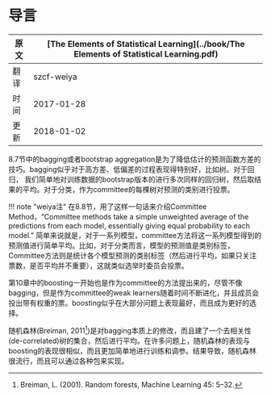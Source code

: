 # 导言

| 原文   | [The Elements of Statistical Learning](../book/The Elements of Statistical Learning.pdf) |
| ---- | ---------------------------------------- |
| 翻译   | szcf-weiya                               |
| 时间   | 2017-01-28                               |
| 更新 | 2018-01-02|

8.7节中的bagging或者bootstrap aggregation是为了降低估计的预测函数方差的技巧。bagging似乎对于高方差、低偏差的过程表现得特别好，比如树。对于回归， 我们简单地对训练数据的bootstrap版本的进行多次同样的回归树，然后取结果的平均。对于分类，作为committee的每棵树对预测的类别进行投票。

!!! note "weiya注"
    在8.8节，用了这样一句话来介绍Committee Method，“Committee methods take a simple unweighted average of the predictions from each model, essentially giving equal probability to each model.” 简单来说就是，对于一系列模型，committee方法将这一系列模型得到的预测值进行简单平均。比如，对于分类而言，模型的预测值是类别标签，Committee方法则是统计各个模型预测的类别标签（然后进行平均，如果只关注票数，是否平均并不重要），这就类似选举时委员会投票。

第10章中的boosting一开始也是作为committee的方法提出来的，尽管不像bagging，但是作为committee的weak learners随着时间不断进化，并且成员会投出带有权重的票。boosting似乎在大部分问题上表现最好，而且成为更好的选择。

随机森林(Breiman, 2011[^1])是对bagging本质上的修改，而且建了一个去相关性(de-correlated)树的集合，然后进行平均。在许多问题上，随机森林的表现与boosting的表现很相似，而且更加简单地进行训练和调参。结果导致，随机森林很流行，而且可以通过各种包来实现。

[^1]: Breiman, L. (2001). Random forests, Machine Learning 45: 5–32.
